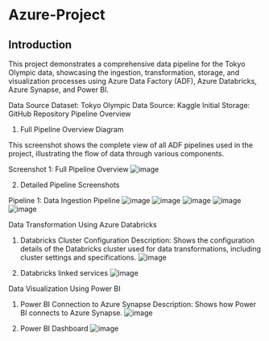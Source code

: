 # Azure-Project

## Introduction
This project demonstrates a comprehensive data pipeline for the Tokyo Olympic data, showcasing the ingestion, transformation, storage, and visualization processes using Azure Data Factory (ADF), Azure Databricks, Azure Synapse, and Power BI.

Data Source
Dataset: Tokyo Olympic Data
Source: Kaggle
Initial Storage: GitHub Repository
Pipeline Overview
1. Full Pipeline Overview Diagram

This screenshot shows the complete view of all ADF pipelines used in the project, illustrating the flow of data through various components.

Screenshot 1: Full Pipeline Overview
![image](https://github.com/user-attachments/assets/651f8923-3988-4173-9eea-fcca22dcaeff)


2. Detailed Pipeline Screenshots

Pipeline 1: Data Ingestion Pipeline
![image](https://github.com/user-attachments/assets/63ac2cae-7232-4ccd-995c-30862a2ad8d1)
![image](https://github.com/user-attachments/assets/cde64bd3-8ef6-420e-8767-cebb7c2bb4f1)
![image](https://github.com/user-attachments/assets/7d3d177a-abb9-4e0d-8d6e-c8686926aef3)
![image](https://github.com/user-attachments/assets/cdf0daa6-7a3f-41a4-8131-dad7134811ff)
![image](https://github.com/user-attachments/assets/981137b7-a0b7-4b41-aa5a-b890762e5f25)

Data Transformation Using Azure Databricks

1. Databricks Cluster Configuration
Description: Shows the configuration details of the Databricks cluster used for data transformations, including cluster settings and specifications.
![image](https://github.com/user-attachments/assets/fa5e7261-b471-40c4-a53c-82af90ce657b)

2. Databricks linked services
![image](https://github.com/user-attachments/assets/a1c6eefb-df65-41c4-8bfe-798f82de1587)


Data Visualization Using Power BI
1. Power BI Connection to Azure Synapse
Description: Shows how Power BI connects to Azure Synapse.
![image](https://github.com/user-attachments/assets/7facd1e7-b0f1-4204-b07a-95a79b165459)


3. Power BI Dashboard
![image](https://github.com/user-attachments/assets/86681eaa-0208-4435-8be2-43f2cb8a38d4)

